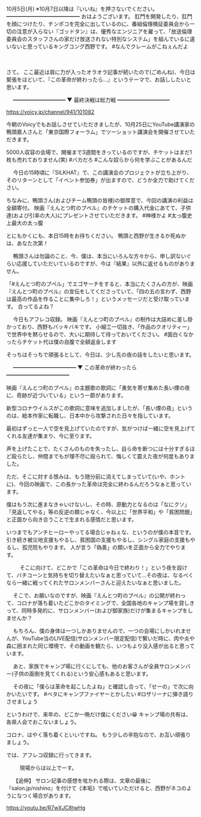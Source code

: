 10月5日(月) ※10月7日以降は『いいね』を押さないでください。
━━━━━━━━━━━━━━
おはようございます。
肛門を開発したり、肛門を顔につけたり、チンポコを完全に出しているのに、番組倫理検証委員会から一切の注意が入らない『ゴッドタン』は、優秀なエンジニアを雇って、「放送倫理委員会のスタッフさんの家だけ放送されない特別なシステム」を組んでいるに違いないと思っているキングコング西野です。
#なんでクレームがこねぇんだよ

　

さて。
ここ最近は肩に力が入ったオラオラ記事が続いたので(ごめんね)、今日は緊張をほどいて、『この革命が終わったら…』というテーマで、お話ししたいと思います。

　
━━━━━━━━━━
▼ 最終決戦は総力戦
━━━━━━━━━━　

https://voicy.jp/channel/941/101082

今朝のVoicyでもお話しさせていただきましたが、10月25日にYouTube講演家の鴨頭嘉人さんと「東京国際フォーラム」でツーショット講演会を開催させていただきます。

5000人収容の会場で、開催まで3週間をきっているのですが、チケットはまだ1枚も売れておりません(笑)
#バカだろ
#こんな奴らから何を学ぶことがあるんだ

　
今日の15時頃に『SILKHAT』で、この講演会のプロジェクトが立ち上がり、そのリターンとして「イベント参加券」が出ますので、どうか全力で助けてください。

ちなみに、鴨頭さん(およびチーム鴨頭の皆様)の御厚意で、今回の講演の利益は全額寄付。
映画『えんとつ町のプペル』のチケットの購入代金にあてて、子供達(および引率の大人)にプレゼントさせていただきます。
#神様かよ
#太っ腹史上最大の太っ腹

とにもかくにも、本日15時をお待ちください。
鴨頭と西野が生きるか死ぬかは、あなた次第！
　

　
鴨頭さんは勿論のこと、今、僕は、本当にいろんな方々から、申し訳ないぐらい応援していただいているのですが、今は『結果』以外に返せるものがありません。

「#えんとつ町のプペル」でエゴサーチをすると、本当にたくさんの方が、映画『えんとつ町のプペル』の宣伝をしてくださっていて、「四の五の言わず、西野は最高の作品を作ることに集中しろ！」というメッセージだと受け取っています。
合ってるよね？

　
今日もアフレコ収録。
映画『えんとつ町のプペル』の制作は大詰めに差し掛かっており、西野もバッキバキです。
小細工一切抜き、「作品のクオリティー」で世界中を黙らせるので、大いに期待して待っておいてください。
#面白くなかったらチケット代は僕の自腹で全額返金します

そっちはそっちで頑張るとして、今日は、少し先の夜の話をしたいと思います。

　
━━━━━━━━━━━━
▼ この革命が終わったら
━━━━━━━━━━━━

映画『えんとつ町のプペル』の主題歌の歌詞に「勇気を寄せ集めた長い煙の夜に、奇跡が近づいている」という一節があります。

新型コロナウイルスがこの歌詞に意味を追加しましたが、「長い煙の夜」というのは、絵本作家に転職し、日本中から攻撃された日々を指しています。

最初はずっと一人で空を見上げていたのですが、気がつけば一緒に空を見上げてくれる友達が集まり、今に至ります。

声を上げたことで、たくさんのものを失ったし、自ら命を断つには十分すぎるほど殴らたし、仲間までもが理不尽に殴られて、悔しくて震えた夜が何度もありました。

ただ、そこに対する恨みは、もう随分前に消えてしまっていて(いや、ホントに)、今回の映画で、この長かった革命は完全に終わるんだろうなぁと思っています。

僕はもう次に進まなきゃいけないし、その時、原動力となるのは「なにクソ」「見返してやる」等の反逆の類じゃなく、今以上に「世界平和」や「貧困問題」と正面から向き合うことで生まれる感情だと思います。

いつまでもアンチヒーローやってる場合じゃねぇな、というのが僕の本音です。
引き続き被災地支援もやるし、貧困国の支援もやるし、シングル家庭の支援もやるし、孤児院もやります。
人が言う「偽善」の類いを正面から全力でやります。

　
　
そこに向けて、どこかで「この革命は今日で終わり！」という夜を設けて、バチコーンと気持ちを切り替えたいなぁと思っていて…その夜は、なるべくなら一緒に戦ってくれたサロンメンバーさんと迎えたいなぁと思いました。

　
そこで、お願いなのですが、映画『えんとつ町のプペル』の公開が終わって、コロナが落ち着いたどこかのタイミングで、全国各地のキャンプ場を貸しきって、同時多発的に、サロンメンバー(および御家族)だけが集まるキャンプをしませんか？

　
もちろん、僕の身体は一つしかありませんので、一つの会場にしかいれませんが、YouTube当のLIVE配信(サロンメンバー限定配信)で繋いだ時に、肉や炎や森に囲まれた同じ環境で、その動画を観たら、いつもより没入感が出ると思っています。

　
あと、家族でキャンプ場に行くにしても、他のお客さんが全員サロンメンバー(子供の面倒を見てくれる)という安心感もあると思います。

　
その夜に「僕らは革命を起こしたよね」と確認し合って、「せーの」で次に向かいたいです。
#ベタにキャンプファイヤーとかしたい
#ロザリーナに弾き語りさせましょう
　

というわけで、来年の、どこか一晩だけ僕にください😁
キャンプ場の共有は、各県人会でおこないましょう。

コロナ、はやく落ち着くといいですね。
もう少しの辛抱なので、お互い頑張りましょう。

では、アフレコ収録に行ってきます。

　
　
現場からは以上でーす。

　
【追伸】
サロン記事の感想を呟かれる際は、文章の最後に『salon.jp/nishino』を付けて《本垢》で呟いていただけると、西野がネコのようになつく場合があります。

https://youtu.be/R7wXJC8twHg
